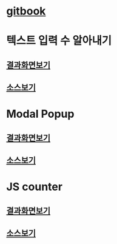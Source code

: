 # [gitbook](https://sonia-1.gitbook.io/js-study/)

# 텍스트 입력 수 알아내기

## [결과화면보기](https://hellosonia.github.io/string/index.html)

## [소스보기](view-source:https://hellosonia.github.io/string/index.html)


# Modal Popup

## [결과화면보기](https://hellosonia.github.io/modalPopup/popup.html)

## [소스보기](https://github.com/helloSonia/helloSonia.github.io/blob/master/modalPopup/js/popup.js)


# JS counter

## [결과화면보기](https://hellosonia.github.io/counter/counter.html)

## [소스보기](https://github.com/helloSonia/helloSonia.github.io/blob/master/counter/js/counter.js)


